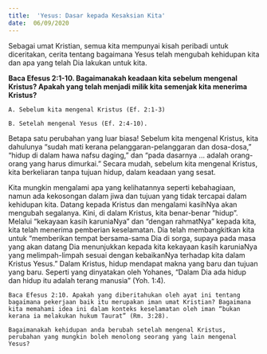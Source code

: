 ```yaml
---
title:  'Yesus: Dasar kepada Kesaksian Kita'
date:  06/09/2020
---
```


Sebagai umat Kristian, semua kita mempunyai kisah peribadi untuk diceritakan, cerita tentang bagaimana Yesus telah mengubah kehidupan kita dan apa yang telah Dia lakukan untuk kita.

**Baca Efesus 2:1-10. Bagaimanakah keadaan kita sebelum mengenal Kristus? Apakah yang telah menjadi milik kita semenjak kita menerima Kristus?**

`A.	Sebelum kita mengenal Kristus (Ef. 2:1-3)`

`B.	Setelah mengenal Yesus (Ef. 2:4-10).`

Betapa satu perubahan yang luar biasa! Sebelum kita mengenal Kristus, kita dahulunya “sudah mati kerana pelanggaran-pelanggaran dan dosa-dosa,” “hidup di dalam hawa nafsu daging,” dan “pada dasarnya … adalah orang-orang yang harus dimurkai.” Secara mudah, sebelum kita mengenal Kristus, kita berkeliaran tanpa tujuan hidup, dalam keadaan yang sesat.

Kita mungkin mengalami apa yang kelihatannya seperti kebahagiaan, namun ada kekosongan dalam jiwa dan tujuan yang tidak tercapai dalam kehidupan kita. Datang kepada Kristus dan mengalami kasihNya akan mengubah segalanya. Kini, di dalam Kristus, kita benar-benar “hidup”. Melalui “kekayaan kasih karuniaNya” dan “dengan rahmatNya” kepada kita, kita telah menerima pemberian keselamatan. Dia telah membangkitkan kita untuk “memberikan tempat bersama-sama Dia di sorga, supaya pada masa yang akan datang Dia menunjukkan kepada kita kekayaan kasih karuniaNya yang melimpah-limpah sesuai dengan kebaikanNya terhadap kita dalam Kristus Yesus.” Dalam Kristus, hidup mendapat makna yang baru dan tujuan yang baru. Seperti yang dinyatakan oleh Yohanes, “Dalam Dia ada hidup dan hidup itu adalah terang manusia” (Yoh. 1:4).

`Baca Efesus 2:10. Apakah yang diberitahukan oleh ayat ini tentang bagaimana pekerjaan baik itu merupakan iman umat Kristian? Bagaimana kita memahami idea ini dalam konteks keselamatan oleh iman “bukan kerana ia melakukan hukum Taurat” (Rm. 3:28).`

`Bagaimanakah kehidupan anda berubah setelah mengenal Kristus, perubahan yang mungkin boleh menolong seorang yang lain mengenal Yesus?`
